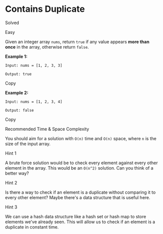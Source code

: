 Contains Duplicate
==================

Solved

Easy

Given an integer array `nums`, return `true` if any value appears **more than once** in the array, otherwise return `false`.

**Example 1:**

    Input: nums = [1, 2, 3, 3]
    
    Output: true
    

Copy

**Example 2:**

    Input: nums = [1, 2, 3, 4]
    
    Output: false
    

Copy

Recommended Time & Space Complexity

You should aim for a solution with `O(n)` time and `O(n)` space, where `n` is the size of the input array.

Hint 1

A brute force solution would be to check every element against every other element in the array. This would be an `O(n^2)` solution. Can you think of a better way?

Hint 2

Is there a way to check if an element is a duplicate without comparing it to every other element? Maybe there's a data structure that is useful here.

Hint 3

We can use a hash data structure like a hash set or hash map to store elements we've already seen. This will allow us to check if an element is a duplicate in constant time.
